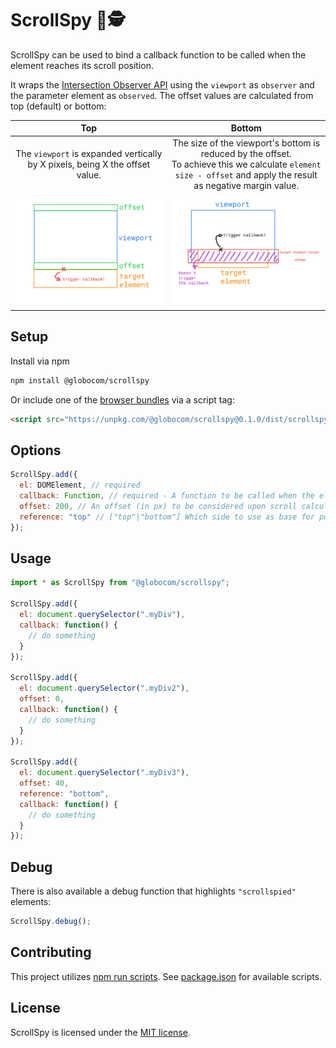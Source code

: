 # ScrollSpy 📜🕵️

ScrollSpy can be used to bind a callback function to be called when the element
reaches its scroll position.

It wraps the [Intersection Observer API](https://developer.mozilla.org/en-US/docs/Web/API/Intersection_Observer_API) using the `viewport` as `observer` and the parameter element as `observed`.
The offset values are calculated from top (default) or bottom:


**Top**                                                                           |                                                          **Bottom**
:--------------------------------------------------------------------------------:|:------------------------------------------------------------------:
The `viewport` is expanded vertically by X pixels, being X the offset value.      | The size of the viewport's bottom is reduced by the offset. <br/> To achieve this we calculate `element size - offset` and apply the result as negative margin value.
![top_offset](./assets/img/top_offset.png)                                        |                    ![bottom_offset](./assets/img/bottom_offset.png)

## Setup

Install via npm

```sh
npm install @globocom/scrollspy
```

Or include one of the [browser bundles](dist/) via a script tag:

```html
<script src="https://unpkg.com/@globocom/scrollspy@0.1.0/dist/scrollspy.min.js"></script>
```

## Options

```js
ScrollSpy.add({
  el: DOMElement, // required
  callback: Function, // required - A function to be called when the element gets scrolled into the screen
  offset: 200, // An offset (in px) to be considered upon scroll calculation
  reference: "top" // ["top"|"bottom"] Which side to use as base for position calculation
});
```

## Usage

```js
import * as ScrollSpy from "@globocom/scrollspy";

ScrollSpy.add({
  el: document.querySelector(".myDiv"),
  callback: function() {
    // do something
  }
});

ScrollSpy.add({
  el: document.querySelector(".myDiv2"),
  offset: 0,
  callback: function() {
    // do something
  }
});

ScrollSpy.add({
  el: document.querySelector(".myDiv3"),
  offset: 40,
  reference: "bottom",
  callback: function() {
    // do something
  }
});
```

## Debug

There is also available a debug function that highlights `"scrollspied"` elements:

```js
ScrollSpy.debug();
```

## Contributing

This project utilizes [npm run scripts](https://docs.npmjs.com/misc/scripts). See [package.json](package.json) for available scripts.

## License

ScrollSpy is licensed under the [MIT license](LICENSE).
